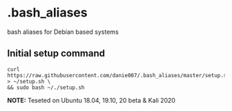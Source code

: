 # .bash_aliases
bash aliases for Debian based systems

## Initial setup command
```shell
curl https://raw.githubusercontent.com/danie007/.bash_aliases/master/setup.sh > ~/setup.sh \
&& sudo bash ~/./setup.sh
```

 **NOTE:** Teseted on Ubuntu 18.04, 19.10, 20 beta & Kali 2020
